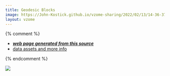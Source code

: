 ```yaml
---
title: Geodesic Blocks
image: https://John-Kostick.github.io/vzome-sharing/2022/02/13/14-36-37-Geodesic Blocks/Geodesic Blocks.png
layout: vzome
---
```


{% comment %}
 - [***web page generated from this source***][post]
 - [data assets and more info][github]

[post]: <https://John-Kostick.github.io/vzome-sharing/2022/02/13/Geodesic Blocks-14-36-37.html>
[github]: <https://github.com/John-Kostick/vzome-sharing/tree/main/2022/02/13/14-36-37-Geodesic Blocks/>
{% endcomment %}

<vzome-viewer style="width: 100%; height: 65vh;"
       src="https://John-Kostick.github.io/vzome-sharing/2022/02/13/14-36-37-Geodesic Blocks/Geodesic Blocks.vZome" >
  <img src="https://John-Kostick.github.io/vzome-sharing/2022/02/13/14-36-37-Geodesic Blocks/Geodesic Blocks.png" />
</vzome-viewer>